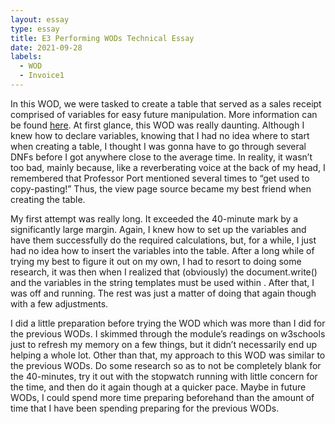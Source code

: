 ```yaml
---
layout: essay
type: essay
title: E3 Performing WODs Technical Essay
date: 2021-09-28
labels:
  - WOD
  - Invoice1
---
```


In this WOD, we were tasked to create a table that served as a sales receipt comprised of variables for easy future manipulation. More information can be found [here](https://dport96.github.io/ITM352/morea/060.expressions-operators/experience-preparing-for-WOD.html).  At first glance, this WOD was really daunting. Although I knew how to declare variables, knowing that I had no idea where to start when creating a table, I thought I was gonna have to go through several DNFs before I got anywhere close to the average time. In reality, it wasn’t too bad, mainly because, like a reverberating voice at the back of my head, I remembered that Professor Port mentioned several times to “get used to copy-pasting!” Thus, the view page source became my best friend when creating the table.

My first attempt was really long. It exceeded the 40-minute mark by a significantly large margin. Again, I knew how to set up the variables and have them successfully do the required calculations, but, for a while, I just had no idea how to insert the variables into the table. After a long while of trying my best to figure it out on my own, I had to resort to doing some research, it was then when I realized that (obviously) the document.write() and the variables in the string templates must be used within <script></script>. After that, I was off and running. The rest was just a matter of doing that again though with a few adjustments.

I did a little preparation before trying the WOD which was more than I did for the previous WODs. I skimmed through the module’s readings on w3schools just to refresh my memory on a few things, but it didn’t necessarily end up helping a whole lot. Other than that, my approach to this WOD was similar to the previous WODs. Do some research so as to not be completely blank for the 40-minutes, try it out with the stopwatch running with little concern for the time, and then do it again though at a quicker pace. Maybe in future WODs, I could spend more time preparing beforehand than the amount of time that I have been spending preparing for the previous WODs.


